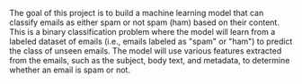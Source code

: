The goal of this project is to build a machine learning model that can classify emails as either spam or not spam (ham) based on their content. This is a binary classification problem where the model will learn from a labeled dataset of emails (i.e., emails labeled as "spam" or "ham") to predict the class of unseen emails. The model will use various features extracted from the emails, such as the subject, body text, and metadata, to determine whether an email is spam or not.
